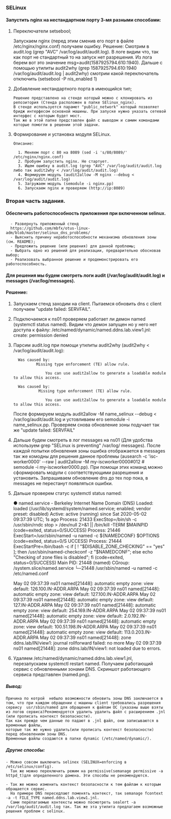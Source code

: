 ### SELinux 

#### Запустить nginx на нестандартном порту 3-мя разными способами:

1. Переключатели setsebool; 
	
	  Запускаем nginx (перед этим сменив его порт в файле /etc/nginx/nginx.conf) получаем ошибку.
	  Решение:
	  Смотрим в audit.log (grep "AVC" /var/log/audit/audit.log). В логе видим что, так как порт не стандартный то на запуск нет разрешения. Из лога берем вот это значение msg=audit(1587925794.610:1940).
	  Дальше с помощью утилиты audit2why (grep 1587925794.610:1940 /var/log/audit/audit.log | audit2why) смотрим какой переключатель отключить (setsebool -P nis_enabled 1) 

2. Добавление нестандартного порта в имеющийся тип;  
	   
	   Решение представлено на стенде который можно с клонировать из репозитория (Стенда расположен в папке SElinux_nginx). 
	   В стенде используется парамет "public_network" который позволяет бридж интерфесом основной машины. При запуске нужно указать сетевой интерфес с которым будет мост. 
	   Так же в этой папке представлен файл с выводом и самим командами которые помогли в решении этой задачи.

3. Формирование и установка модуля SELinux.

	   Описание:

	     1. Меняем порт с 80 на 8089 (sed -i 's/80/8089/' /etc/nginx/nginx.conf)
	     2. Пробуем запустить nginx. Не стартует.
	     3. Ищем ошибку в audit.log (grep "AVC" /var/log/audit/audit.log либо так audit2why < /var/log/audit/audit.log)
	     4. Формируем модуль (audit2allow -M nginx --debug < /var/log/audit/audit.log)
	     5. Загружаем модуль (semodule -i nginx.pp)
	     6. Запускаем nginx и проверяем (http://ip:8089) 

 
### Вторая часть задания.

#### Обеспечить работоспособность приложения при включенном selinux.
	  - Развернуть приложенный стенд
	  https://github.com/mbfx/otus-linux-adm/blob/master/selinux_dns_problems/
	  - Выяснить причину неработоспособности механизма обновления зоны (см. README);
	  - Предложить решение (или решения) для данной проблемы;
	  - Выбрать одно из решений для реализации, предварительно обосновав выбор;
	  - Реализовать выбранное решение и продемонстрировать его работоспособность.

#### Для решения мы будем смотреть логи audit (/var/log/audit/audit.log) и messages (/var/log/messages).	
#### Решение: 
     
   1. Запускаем стенд заходим на client. Пытаемся обновить dns c client получаем "update failed: SERVFAIL". 
   2. Подключаемся к ns01 проверяем работает ли демон named (systemctl status named).
      	 Видим что демон запущен но у него нет доступа к файлу:
      	 /etc/named/dynamic/named.ddns.lab.view1.jnl: create: permission denied
   3. Парсим audit.log при помощи утилиты audit2why (audit2why < /var/log/audit/audit.log):
	  	 
			Was caused by:
					Мissing type enforcement (TE) allow rule.

						You can use audit2allow to generate a loadable module to allow this access.

			Was caused by:
					 Missing type enforcement (TE) allow rule.

						You can use audit2allow to generate a loadable module to allow this access.

        После формируем модуль audit2allow -M name_selinux --debug < /var/log/audit/audit.log и устовливаем его semodule -i name_selinux.pp. 
        Проверяем снова обновление зоны подучает так же "update failed: SERVFAIL"
       
   
   4. Дальше будем  смотреть в лог messages на ns01 (Для удобства используем grep "SELinux is preventing" 
       /var/log/ messages).
       После каждой попытки обновления зоны ошибка отображается в messages так же комодны для решения данное проблемы (ausearch -c 'isc-worker0000' --raw | audit2allow -M my-iscworker0000#012 # semodule -i my-iscworker0000.pp). 
       При помощи этих команд можно сформировать модули с соответствующими разрешения и установить. 
       Запрашиваем обновление dns до тех пор пока, в messages не перестанут появляться ошибки. 

   5. Дальше проверем статус systemctl status named:
       
        ● named.service - Berkeley Internet Name Domain (DNS)
        Loaded: loaded (/usr/lib/systemd/system/named.service; enabled; vendor preset: disabled)
        Active: active (running) since Sat 2020-05-02 09:37:39 UTC; 1s ago
        Process: 21433 ExecStop=/bin/sh -c /usr/sbin/rndc stop > /dev/null 2>&1 || /bin/kill -TERM $MAINPID (code=exited, status=0/SUCCESS)
        Process: 21446 ExecStart=/usr/sbin/named -u named -c ${NAMEDCONF} $OPTIONS (code=exited, status=0/S UCCESS)
        Process: 21444 ExecStartPre=/bin/bash -c if [ ! "$DISABLE_ZONE_CHECKING" == "yes" ]; then /usr/sbin/named-checkconf -z "$NAMEDCONF"; else echo "Checking of zone files is disabled"; fi (code=exited, status=0/SUCCESS)
        Main PID: 21448 (named)
        CGroup: /system.slice/named.service
                └─21448 /usr/sbin/named -u named -c /etc/named.conf

        May 02 09:37:39 ns01 named[21448]: automatic empty zone: view default: 126.100.IN-ADDR.ARPA
        May 02 09:37:39 ns01 named[21448]: automatic empty zone: view default: 127.100.IN-ADDR.ARPA
        May 02 09:37:39 ns01 named[21448]: automatic empty zone: view default: 127.IN-ADDR.ARPA 
        May 02 09:37:39 ns01 named[21448]: automatic empty zone: view default: 254.169.IN-ADDR.ARPA 
        May 02 09:37:39 ns01 named[21448]: automatic empty zone: view default: 2.0.192.IN-ADDR.ARPA
        May 02 09:37:39 ns01 named[21448]: automatic empty zone: view default: 100.51.198.IN-ADDR.ARPA
        May 02 09:37:39 ns01 named[21448]: automatic empty zone: view default: 113.0.203.IN-ADDR.ARPA
        May 02 09:37:39 ns01 named[21448]: zone ddns.lab/IN/view1: journal rollforward failed: no more
        May 02 09:37:39 ns01 named[21448]: zone ddns.lab/IN/view1: not loaded due to errors.
 
   6. Удаляем /etc/named/dynamic/named.ddns.lab.view1.jnl, перезапускаем systemctl restart named. 
     	Получаем работающий сервис с обновленными зонами DNS. 
     	Скриншот работающего сервиса представлен (named.png).

##### Вывод:

	Причина по котрой  небыло возможности обновить зоны DNS заключается в том, что при каждом обращении с машины client требовались разрешения сервису  usr/sbin/named для обращения к файлам ОС (указаны выше взяты из логов сервиса)Рекомендуется удалить удалить файл с расширением .jnl (или прописать контекст безопасности).
	Так как прежде чем данные по падают в .jnl файл, они записываются в временные файлы, 
	которые так же нужно удалить(или прописать контекст безопасности) перед обновлением зоны DNS.
	Временные файлы создаются в папке dynamic (/etc/named/dynamic/).



##### Другие способы:
	
	- Можно совсем выключить selinex (SELINUX=enforcing в /etc/selinux/config). 
	  Так же можно переключить режим на permissive(semanage permissive -a httpd_t)для определенного домена. Эти способы не рекомендуются.

	- Так же можно изменить контекст безопасности к тем файлам к которым обращается сервис. 
	  На примере DNS переседлают поменять контекст, так semanage fcontext -a -t FILE_TYPE named.ddns.lab.view1.jnl.
      Сами перелагаемые контексты можно посмотреть sealert -a /var/log/audit/audit.log так. Так же эта утилита предлагаем возможные решения проблем с selinux.
      








